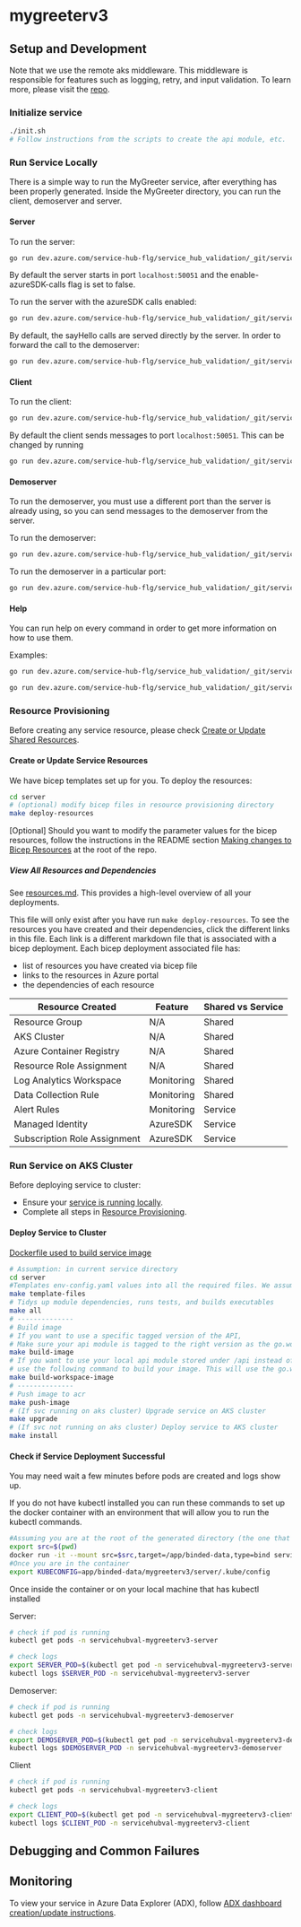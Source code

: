 # mygreeterv3



## Setup and Development

Note that we use the remote aks middleware. This middleware is responsible for features such as logging, retry, and input validation. To learn more, please visit the [repo](https://github.com/Azure/aks-middleware/tree/main).

### Initialize service

```bash
./init.sh
# Follow instructions from the scripts to create the api module, etc.
```

### Run Service Locally

There is a simple way to run the MyGreeter service, after everything has been properly generated. Inside the MyGreeter directory, you can run the client, demoserver and server.

#### Server

To run the server:

```bash
go run dev.azure.com/service-hub-flg/service_hub_validation/_git/service_hub_validation_service.git/mygreeterv3/server/cmd/server start 
```

By default the server starts in port `localhost:50051` and the enable-azureSDK-calls flag is set to false.

To run the server with the azureSDK calls enabled:

```bash
go run dev.azure.com/service-hub-flg/service_hub_validation/_git/service_hub_validation_service.git/mygreeterv3/server/cmd/server start --enable-azureSDK-calls true --subscription-id <sub_id>
```

By default, the sayHello calls are served directly by the server. In order to forward the call to the demoserver:

```bash
go run dev.azure.com/service-hub-flg/service_hub_validation/_git/service_hub_validation_service.git/mygreeterv3/server/cmd/server start --remote-addr <remote_addr>
```

#### Client

To run the client:

```bash
go run dev.azure.com/service-hub-flg/service_hub_validation/_git/service_hub_validation_service.git/mygreeterv3/server/cmd/client hello
```

By default the client sends messages to port `localhost:50051`. This can be changed by running

```bash
go run dev.azure.com/service-hub-flg/service_hub_validation/_git/service_hub_validation_service.git/mygreeterv3/server/cmd/client hello --remote-addr <remote_addr>
```

#### Demoserver

To run the demoserver, you must use a different port than the server is already using, so you can send messages to the demoserver from the server.

To run the demoserver:

```bash
go run dev.azure.com/service-hub-flg/service_hub_validation/_git/service_hub_validation_service.git/mygreeterv3/server/cmd/demoserver start
```

To run the demoserver in a particular port:

```bash
go run dev.azure.com/service-hub-flg/service_hub_validation/_git/service_hub_validation_service.git/mygreeterv3/server/cmd/demoserver start --port <local_port>
```

#### Help

You can run help on every command in order to get more information on how to use them.

Examples:

```bash
go run dev.azure.com/service-hub-flg/service_hub_validation/_git/service_hub_validation_service.git/mygreeterv3/server/cmd/client help

go run dev.azure.com/service-hub-flg/service_hub_validation/_git/service_hub_validation_service.git/mygreeterv3/server/cmd/demoserver start -h
```



### Resource Provisioning

Before creating any service resource, please check [Create or Update Shared Resources](../shared-resources/README.md).

#### Create or Update Service Resources

We have bicep templates set up for you. To deploy the resources:

```bash
cd server
# (optional) modify bicep files in resource provisioning directory
make deploy-resources
```

[Optional] Should you want to modify the parameter values for the bicep resources, follow the instructions in the README section [Making changes to Bicep Resources](../README.md) at the root of the repo.

##### View All Resources and Dependencies

See [resources.md](server/resources.md). This provides a high-level overview of all your deployments.

This file will only exist after you have run `make deploy-resources`. To see the resources you have created and their dependencies, click the different links in this file. Each link is a different markdown file that is associated with a bicep deployment. Each bicep deployment associated file has:

- list of resources you have created via bicep file
- links to the resources in Azure portal
- the dependencies of each resource

| Resource Created | Feature | Shared vs Service |
|----------|----------|----------|
| Resource Group | N/A | Shared |
| AKS Cluster | N/A | Shared |
| Azure Container Registry | N/A | Shared |
| Resource Role Assignment | N/A | Shared |
| Log Analytics Workspace | Monitoring | Shared |
| Data Collection Rule | Monitoring | Shared |
| Alert Rules | Monitoring | Service |
| Managed Identity | AzureSDK | Service |
| Subscription Role Assignment | AzureSDK | Service |

### Run Service on AKS Cluster

Before deploying service to cluster:

- Ensure your [service is running locally](#run-service-locally).
- Complete all steps in [Resource Provisioning](#resource-provisioning).

#### Deploy Service to Cluster

[Dockerfile used to build service image](server/Dockerfile)

```bash
# Assumption: in current service directory
cd server
#Templates env-config.yaml values into all the required files. We assume env-config.yaml exists in your generated folder. (i.e. the folder that stores the generated directories)
make template-files
# Tidys up module dependencies, runs tests, and builds executables
make all
# --------------
# Build image
# If you want to use a specific tagged version of the API, 
# Make sure your api module is tagged to the right version as the go.work file is not used in server/Dockerfile .
make build-image
# If you want to use your local api module stored under /api instead of a tagged version,
# use the following command to build your image. This will use the go.work file and your local api.
make build-workspace-image
# --------------
# Push image to acr
make push-image
# (If svc running on aks cluster) Upgrade service on AKS cluster
make upgrade
# (If svc not running on aks cluster) Deploy service to AKS cluster
make install
```

#### Check if Service Deployment Successful

You may need wait a few minutes before pods are created and logs show up.

If you do not have kubectl installed you can run these commands to set up the docker container with an environment that will allow you to run the kubectl commands.

```bash
#Assuming you are at the root of the generated directory (the one that contains mygreeterv3)
export src=$(pwd)
docker run -it --mount src=$src,target=/app/binded-data,type=bind servicehubregistry.azurecr.io/service_hub_environment:$20240912 /bin/bash
#Once you are in the container
export KUBECONFIG=app/binded-data/mygreeterv3/server/.kube/config
```

Once inside the container or on your local machine that has kubectl installed

Server:

```bash
# check if pod is running
kubectl get pods -n servicehubval-mygreeterv3-server

# check logs
export SERVER_POD=$(kubectl get pod -n servicehubval-mygreeterv3-server -o jsonpath="{.items[0].metadata.name}")
kubectl logs $SERVER_POD -n servicehubval-mygreeterv3-server
```

Demoserver:

```bash
# check if pod is running
kubectl get pods -n servicehubval-mygreeterv3-demoserver

# check logs
export DEMOSERVER_POD=$(kubectl get pod -n servicehubval-mygreeterv3-demoserver -o jsonpath="{.items[0].metadata.name}")
kubectl logs $DEMOSERVER_POD -n servicehubval-mygreeterv3-demoserver
```

Client

```bash
# check if pod is running
kubectl get pods -n servicehubval-mygreeterv3-client

# check logs
export CLIENT_POD=$(kubectl get pod -n servicehubval-mygreeterv3-client -o jsonpath="{.items[0].metadata.name}")
kubectl logs $CLIENT_POD -n servicehubval-mygreeterv3-client
```




## Debugging and Common Failures



## Monitoring

To view your service in Azure Data Explorer (ADX), follow [ADX dashboard creation/update instructions](server/monitoring/README.md).
